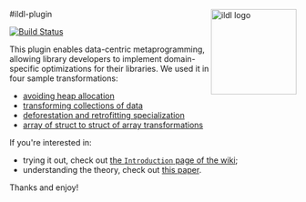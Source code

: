 #ildl-plugin
<img src="http://scala-miniboxing.org/images/ildl-logo.png" alt="ildl logo" width="150" align="right">

[![Build Status](https://travis-ci.org/miniboxing/ildl-plugin.svg)](https://travis-ci.org/miniboxing/ildl-plugin?branch=master)

This plugin enables data-centric metaprogramming, allowing library developers to implement domain-specific optimizations for their libraries. 
We used it in four sample transformations:
 * [avoiding heap allocation](https://github.com/miniboxing/ildl-plugin/wiki/Sample-~-Data-Encoding)
 * [transforming collections of data](https://github.com/miniboxing/ildl-plugin/wiki/Sample-~-Efficient-Collections)
 * [deforestation and retrofitting specialization](https://github.com/miniboxing/ildl-plugin/wiki/Sample-~-Deforestation)
 * [array of struct to struct of array transformations](https://github.com/miniboxing/ildl-plugin/wiki/Sample-~-Array-of-Struct)

If you're interested in:
 * trying it out, check out [the `Introduction` page of the wiki](https://github.com/miniboxing/ildl-plugin/wiki/Tutorial-~-Introduction);
 * understanding the theory, check out [this paper](http://infoscience.epfl.ch/record/207050?ln=en).

Thanks and enjoy!
